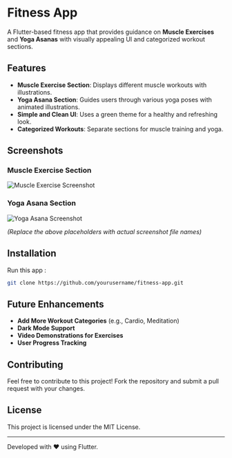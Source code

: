 # Fitness App

A Flutter-based fitness app that provides guidance on **Muscle Exercises** and **Yoga Asanas** with visually appealing UI and categorized workout sections.

## Features
- **Muscle Exercise Section**: Displays different muscle workouts with illustrations.
- **Yoga Asana Section**: Guides users through various yoga poses with animated illustrations.
- **Simple and Clean UI**: Uses a green theme for a healthy and refreshing look.
- **Categorized Workouts**: Separate sections for muscle training and yoga.

## Screenshots

### Muscle Exercise Section
![Muscle Exercise Screenshot](screenshots/muscle_exercise.png)

### Yoga Asana Section
![Yoga Asana Screenshot](screenshots/yoga_asana.png)

_(Replace the above placeholders with actual screenshot file names)_

## Installation
Run this app :
   ```bash
   git clone https://github.com/yourusername/fitness-app.git
   ```


## Future Enhancements
- **Add More Workout Categories** (e.g., Cardio, Meditation)
- **Dark Mode Support**
- **Video Demonstrations for Exercises**
- **User Progress Tracking**

## Contributing
Feel free to contribute to this project! Fork the repository and submit a pull request with your changes.

## License
This project is licensed under the MIT License.

---
Developed with ❤️ using Flutter.
